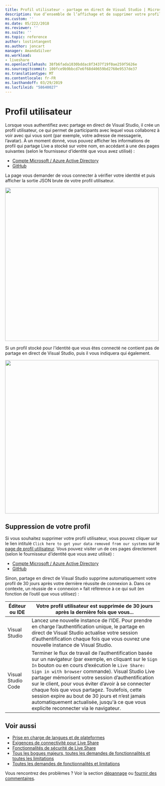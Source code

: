 ```yaml
---
title: Profil utilisateur - partage en direct de Visual Studio | Microsoft Docs
description: Vue d’ensemble de l’affichage et de supprimer votre profil utilisateur de le Partage Live Visual Studio.
ms.custom: ''
ms.date: 05/222/2018
ms.reviewer: ''
ms.suite: ''
ms.topic: reference
author: lostintangent
ms.author: joncart
manager: AmandaSilver
ms.workload:
- liveshare
ms.openlocfilehash: 38fb6fada1030bddac8f3437f19f0ae259f5626e
ms.sourcegitcommit: 100fce9b9bbcd7e6f68d40659bd2760e9537de37
ms.translationtype: MT
ms.contentlocale: fr-FR
ms.lasthandoff: 03/29/2019
ms.locfileid: "58640027"
---
```

<!--
Copyright © Microsoft Corporation
All rights reserved.
Creative Commons Attribution 4.0 License (International): https://creativecommons.org/licenses/by/4.0/legalcode
-->

# <a name="user-profile"></a>Profil utilisateur

Lorsque vous authentifiez avec partage en direct de Visual Studio, il crée un profil utilisateur, ce qui permet de participants avec lequel vous collaborez à voir avec qui vous sont (par exemple, votre adresse de messagerie, l’avatar). À un moment donné, vous pouvez afficher les informations de profil qui partage Live a stocké sur votre nom, en accédant à une des pages suivantes (selon le fournisseur d’identité que vous avez utilisé) :

- [Compte Microsoft / Azure Active Directory](https://insiders.liveshare.vsengsaas.visualstudio.com/auth/identity/microsoft/viewprofile)
- [GitHub](https://insiders.liveshare.vsengsaas.visualstudio.com/auth/identity/github/viewprofile)

La page vous demander de vous connecter à vérifier votre identité et puis afficher la sortie JSON brute de votre profil utilisateur.

<img width="500px" src="media/user-profile.png" />

Si un profil stocké pour l’identité que vous êtes connecté ne contient pas de partage en direct de Visual Studio, puis il vous indiquera qui également.

<img width="500px" src="media/no-profile.png" />

## <a name="removing-your-profile"></a>Suppression de votre profil

Si vous souhaitez supprimer votre profil utilisateur, vous pouvez cliquer sur le lien intitulé `Click here to get your data removed from our systems` sur le [page de profil utilisateur](#user-profile). Vous pouvez visiter un de ces pages directement (selon le fournisseur d’identité que vous avez utilisé) :

- [Compte Microsoft / Azure Active Directory](https://insiders.liveshare.vsengsaas.visualstudio.com/auth/identity/microsoft/deleteme)
- [GitHub](https://insiders.liveshare.vsengsaas.visualstudio.com/auth/identity/github/deleteme)

Sinon, partage en direct de Visual Studio supprime automatiquement votre profil de 30 jours après votre dernière réussite de connexion à. Dans ce contexte, un réussie de « connexion » fait référence à ce qui suit (en fonction de l’outil que vous utilisez) :

| Éditeur ou IDE | Votre profil utilisateur est supprimée de 30 jours après la dernière fois que vous... |
|-|-|
| Visual Studio | Lancez une nouvelle instance de l’IDE. Pour prendre en charge l’authentification unique, le partage en direct de Visual Studio actualise votre session d’authentification chaque fois que vous ouvrez une nouvelle instance de Visual Studio. |
| Visual Studio Code | Terminer le flux de travail de l’authentification basée sur un navigateur (par exemple, en cliquant sur le `Sign In` bouton ou en cours d’exécution le `Live Share: Sign in with browser` commande). Visual Studio Live partager mémorisent votre session d’authentification sur le client, pour vous éviter d’avoir à se connecter chaque fois que vous partagez. Toutefois, cette session expire au bout de 30 jours et n’est jamais automatiquement actualisée, jusqu'à ce que vous explicite reconnecter via le navigateur. |

## <a name="see-also"></a>Voir aussi

- [Prise en charge de langues et de plateformes](reference/platform-support.md)
- [Exigences de connectivité pour Live Share](reference/connectivity.md)
- [Fonctionnalités de sécurité de Live Share](reference/security.md)
- [Tous les bogues majeurs, toutes les demandes de fonctionnalités et toutes les limitations](https://aka.ms/vsls-issues)
- [Toutes les demandes de fonctionnalités et limitations](https://aka.ms/vsls-feature-requests)

Vous rencontrez des problèmes ? Voir la section [dépannage](troubleshooting.md) ou [fournir des commentaires](support.md).
